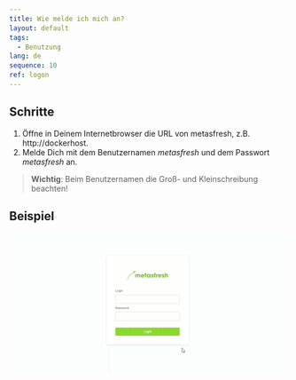 ```yaml
---
title: Wie melde ich mich an?
layout: default
tags:
  - Benutzung
lang: de
sequence: 10
ref: logon
---
```


## Schritte

1. Öffne in Deinem Internetbrowser die URL von metasfresh, z.B. http://dockerhost.
1. Melde Dich mit dem Benutzernamen _metasfresh_ und dem Passwort _metasfresh_ an.


 > **Wichtig**: Beim Benutzernamen die Groß- und Kleinschreibung beachten!


## Beispiel
![](assets/login.gif)
